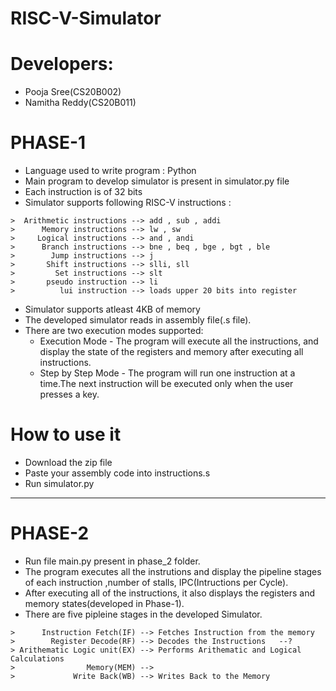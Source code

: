 # RISC-V-Simulator

# Developers:
* Pooja Sree(CS20B002)
* Namitha Reddy(CS20B011)

# PHASE-1
* Language used to write program : Python
* Main program to develop simulator is present in simulator.py file
* Each instruction is of 32 bits
* Simulator supports following RISC-V instructions :

```Arithmetic instructions --> add , sub , addi
>  Arithmetic instructions --> add , sub , addi
>      Memory instructions --> lw , sw
>     Logical instructions --> and , andi
>      Branch instructions --> bne , beq , bge , bgt , ble
>        Jump instructions --> j
>       Shift instructions --> slli, sll
>         Set instructions --> slt
>       pseudo instruction --> li
>          lui instruction --> loads upper 20 bits into register
 ```

* Simulator supports atleast 4KB of memory
* The developed simulator reads in assembly file(.s file).
* There are two execution modes supported:
   - Execution Mode - The program will execute all the instructions, and display the state of the registers and memory after executing all instructions.
   - Step by Step Mode - The program will run one instruction at a time.The next instruction will be executed only when the user presses a key.

# How to use it
* Download the zip file
* Paste your assembly code into instructions.s
* Run simulator.py 

-----------------------------------------------------------------------------------------------------------------------------------------------------------------------
# PHASE-2
* Run file main.py present in phase_2 folder.
* The program executes all the instrutions and display the pipeline stages of each instruction ,number of stalls, IPC(Intructions per Cycle).
* After executing all of the instructions, it also displays the registers and memory states(developed in Phase-1).
* There are five pipleine stages in the developed Simulator.
```    Instruction Fetch(IF) --> Fetches Instruction from the memory
>      Instruction Fetch(IF) --> Fetches Instruction from the memory
>        Register Decode(RF) --> Decodes the Instructions   --? 
> Arithematic Logic unit(EX) --> Performs Arithematic and Logical Calculations
>                Memory(MEM) -->
>             Write Back(WB) --> Writes Back to the Memory
 ```

